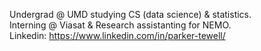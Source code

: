 Undergrad @ UMD studying CS (data science) & statistics.  
Interning @ Viasat & Research assistanting for NEMO.  
Linkedin: https://www.linkedin.com/in/parker-tewell/

<!---
ParkerTewell/ParkerTewell is a ✨ special ✨ repository because its `README.md` (this file) appears on your GitHub profile.
You can click the Preview link to take a look at your changes.
--->
